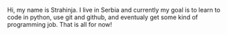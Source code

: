 Hi, my name is Strahinja.
I live in Serbia and currently my goal is to learn to code in python, use git and github, and eventualy get some kind of programming job.
That is all for now!
